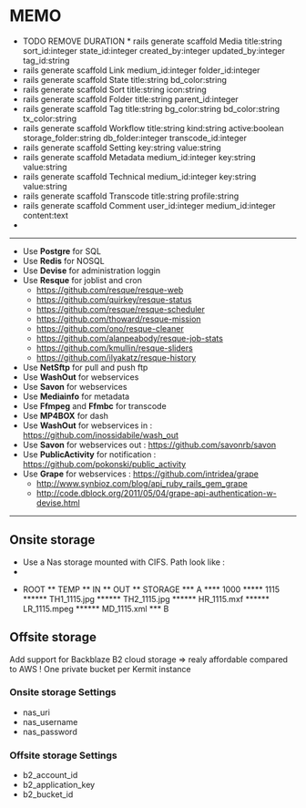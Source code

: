 # MEMO

- TODO REMOVE DURATION * rails generate scaffold Media title:string sort_id:integer state_id:integer created_by:integer updated_by:integer tag_id:string
- rails generate scaffold Link medium_id:integer folder_id:integer
- rails generate scaffold State title:string bd_color:string
- rails generate scaffold Sort title:string icon:string
- rails generate scaffold Folder title:string parent_id:integer
- rails generate scaffold Tag title:string bg_color:string bd_color:string tx_color:string
- rails generate scaffold Workflow title:string kind:string active:boolean storage_folder:string db_folder:integer transcode_id:integer
- rails generate scaffold Setting key:string value:string
- rails generate scaffold Metadata medium_id:integer key:string value:string
- rails generate scaffold Technical medium_id:integer key:string value:string
- rails generate scaffold Transcode title:string profile:string
- rails generate scaffold Comment user_id:integer medium_id:integer content:text
- 
-----------------------------------------------
- Use **Postgre** for SQL
- Use **Redis** for NOSQL
- Use **Devise** for administration loggin
- Use **Resque** for joblist and cron
  - https://github.com/resque/resque-web
  - https://github.com/quirkey/resque-status
  - https://github.com/resque/resque-scheduler
  - https://github.com/thoward/resque-mission
  - https://github.com/ono/resque-cleaner
  - https://github.com/alanpeabody/resque-job-stats
  - https://github.com/kmullin/resque-sliders
  - https://github.com/ilyakatz/resque-history
- Use **NetSftp** for pull and push ftp
- Use **WashOut** for webservices
- Use **Savon** for webservices
- Use **Mediainfo** for metadata
- Use **Ffmpeg** and **Ffmbc** for transcode
- Use **MP4BOX** for dash
- Use **WashOut** for webservices in : https://github.com/inossidabile/wash_out
- Use **Savon** for webservices out : https://github.com/savonrb/savon
- Use **PublicActivity** for notification : https://github.com/pokonski/public_activity
- Use **Grape** for webservices : https://github.com/intridea/grape
  - http://www.synbioz.com/blog/api_ruby_rails_gem_grape
  - http://code.dblock.org/2011/05/04/grape-api-authentication-w-devise.html

------------------------------------

## Onsite storage
- Use a Nas storage mounted with CIFS. Path look like :
- 
* ROOT
** TEMP
** IN
** OUT
** STORAGE
*** A
**** 1000
***** 1115
****** TH1_1115.jpg
****** TH2_1115.jpg
****** HR_1115.mxf
****** LR_1115.mpeg
****** MD_1115.xml
*** B

## Offsite storage
Add support for Backblaze B2 cloud storage => realy affordable compared to AWS !
One private bucket per Kermit instance

### Onsite storage Settings
- nas_uri
- nas_username
- nas_password

### Offsite storage Settings
- b2_account_id
- b2_application_key
- b2_bucket_id
